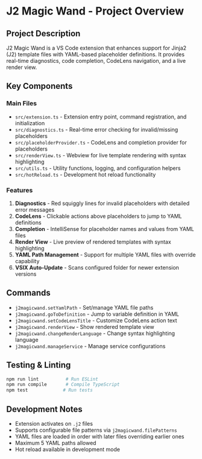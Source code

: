 # J2 Magic Wand - Project Overview

## Project Description
J2 Magic Wand is a VS Code extension that enhances support for Jinja2 (J2) template files with YAML-based placeholder definitions. It provides real-time diagnostics, code completion, CodeLens navigation, and a live render view.

## Key Components

### Main Files
- `src/extension.ts` - Extension entry point, command registration, and initialization
- `src/diagnostics.ts` - Real-time error checking for invalid/missing placeholders
- `src/placeholderProvider.ts` - CodeLens and completion provider for placeholders
- `src/renderView.ts` - Webview for live template rendering with syntax highlighting
- `src/utils.ts` - Utility functions, logging, and configuration helpers
- `src/hotReload.ts` - Development hot reload functionality

### Features
1. **Diagnostics** - Red squiggly lines for invalid placeholders with detailed error messages
2. **CodeLens** - Clickable actions above placeholders to jump to YAML definitions
3. **Completion** - IntelliSense for placeholder names and values from YAML files
4. **Render View** - Live preview of rendered templates with syntax highlighting
5. **YAML Path Management** - Support for multiple YAML files with override capability
6. **VSIX Auto-Update** - Scans configured folder for newer extension versions

## Commands
- `j2magicwand.setYamlPath` - Set/manage YAML file paths
- `j2magicwand.goToDefinition` - Jump to variable definition in YAML
- `j2magicwand.setCodeLensTitle` - Customize CodeLens action text
- `j2magicwand.renderView` - Show rendered template view
- `j2magicwand.changeRenderLanguage` - Change syntax highlighting language
- `j2magicwand.manageService` - Manage service configurations

## Testing & Linting
```bash
npm run lint          # Run ESLint
npm run compile       # Compile TypeScript
npm test             # Run tests
```

## Development Notes
- Extension activates on `.j2` files
- Supports configurable file patterns via `j2magicwand.filePatterns`
- YAML files are loaded in order with later files overriding earlier ones
- Maximum 5 YAML paths allowed
- Hot reload available in development mode